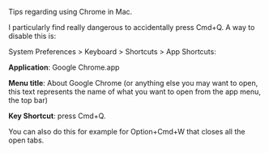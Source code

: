 Tips regarding using Chrome in Mac.

I particularly find really dangerous to accidentally press Cmd+Q. A way to disable this is:

System Preferences > Keyboard > Shortcuts > App Shortcuts:

**Application**: Google Chrome.app

**Menu title**: About Google Chrome (or anything else you may want to open, this text represents the name of what you want to open from the app menu, the top bar)

**Key Shortcut**: press Cmd+Q.

You can also do this for example for Option+Cmd+W that closes all the open tabs.
